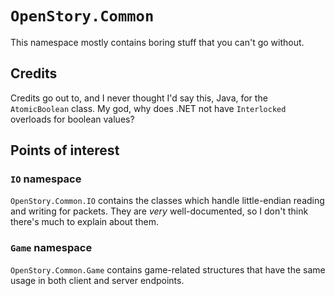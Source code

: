 ﻿# `OpenStory.Common`

This namespace mostly contains boring stuff that you can't go without.

## Credits

Credits go out to, and I never thought I'd say this, Java, for the `AtomicBoolean` class. My god, why does .NET not have `Interlocked` overloads for boolean values?

## Points of interest

### `IO` namespace

`OpenStory.Common.IO` contains the classes which handle little-endian reading and writing for packets. They are *very* well-documented, so I don't think there's much to explain about them.

### `Game` namespace

`OpenStory.Common.Game` contains game-related structures that have the same usage in both client and server endpoints.